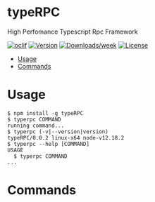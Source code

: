 typeRPC
=======

High Perfomance Typescript Rpc Framework

[![oclif](https://img.shields.io/badge/cli-oclif-brightgreen.svg)](https://oclif.io)
[![Version](https://img.shields.io/npm/v/typeRPC.svg)](https://npmjs.org/package/typeRPC)
[![Downloads/week](https://img.shields.io/npm/dw/typeRPC.svg)](https://npmjs.org/package/typeRPC)
[![License](https://img.shields.io/npm/l/typeRPC.svg)](https://github.com/getpoppn/typeRPC/blob/master/package.json)

<!-- toc -->
* [Usage](#usage)
* [Commands](#commands)
<!-- tocstop -->
# Usage
<!-- usage -->
```sh-session
$ npm install -g typeRPC
$ typerpc COMMAND
running command...
$ typerpc (-v|--version|version)
typeRPC/0.0.2 linux-x64 node-v12.18.2
$ typerpc --help [COMMAND]
USAGE
  $ typerpc COMMAND
...
```
<!-- usagestop -->
# Commands
<!-- commands -->

<!-- commandsstop -->
